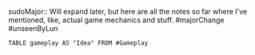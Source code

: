 sudoMajor:: Will expand later, but here are all the notes so far where I've mentioned, like, actual game mechanics and stuff.
#majorChange #unseenByLun 

```dataview
TABLE gameplay AS "Idea" FROM #Gameplay
```
